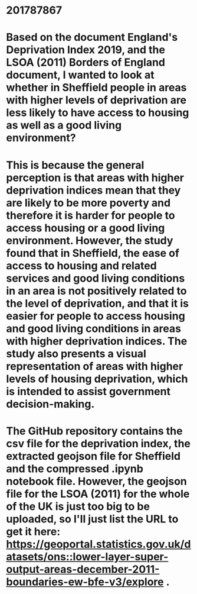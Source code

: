 # 201787867
# Based on the document England's Deprivation Index 2019, and the LSOA (2011) Borders of England document, I wanted to look at whether in Sheffield people in areas with higher levels of deprivation are less likely to have access to housing as well as a good living environment?
# This is because the general perception is that areas with higher deprivation indices mean that they are likely to be more poverty and therefore it is harder for people to access housing or a good living environment. However, the study found that in Sheffield, the ease of access to housing and related services and good living conditions in an area is not positively related to the level of deprivation, and that it is easier for people to access housing and good living conditions in areas with higher deprivation indices. The study also presents a visual representation of areas with higher levels of housing deprivation, which is intended to assist government decision-making.
# The GitHub repository contains the csv file for the deprivation index, the extracted geojson file for Sheffield and the compressed .ipynb notebook file. However, the geojson file for the LSOA (2011) for the whole of the UK is just too big to be uploaded, so I'll just list the URL to get it here: https://geoportal.statistics.gov.uk/datasets/ons::lower-layer-super-output-areas-december-2011-boundaries-ew-bfe-v3/explore .
